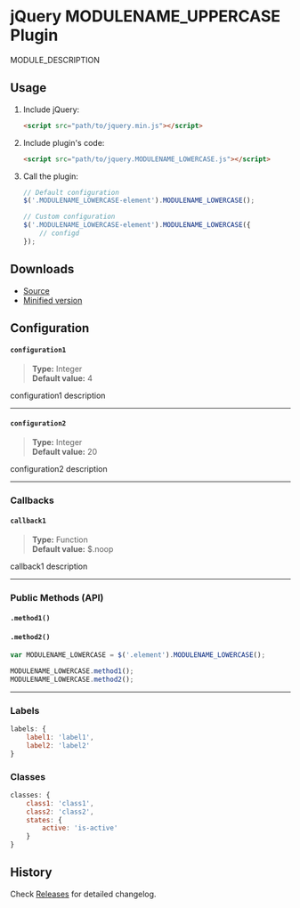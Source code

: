 # jQuery MODULENAME_UPPERCASE Plugin
MODULE_DESCRIPTION

## Usage

1. Include jQuery:

	```html
	<script src="path/to/jquery.min.js"></script>
	```

2. Include plugin's code:

	```html
	<script src="path/to/jquery.MODULENAME_LOWERCASE.js"></script>
	```

3. Call the plugin:

	```javascript
	// Default configuration
	$('.MODULENAME_LOWERCASE-element').MODULENAME_LOWERCASE();

	// Custom configuration
	$('.MODULENAME_LOWERCASE-element').MODULENAME_LOWERCASE({
		// configd
	});
	```

## Downloads

* [Source](https://raw.githubusercontent.com/libeo-vtt/jquery-MODULENAME_LOWERCASE/master/dist/jquery.MODULENAME_LOWERCASE.js)
* [Minified version](https://raw.githubusercontent.com/libeo-vtt/jquery-MODULENAME_LOWERCASE/master/dist/jquery.MODULENAME_LOWERCASE.min.js)

## Configuration

#### `configuration1`

> **Type:** Integer<br>
**Default value:** 4

configuration1 description

---

#### `configuration2`

> **Type:** Integer<br>
**Default value:** 20

configuration2 description

---

### Callbacks

#### `callback1`

> **Type:** Function<br>
**Default value:** $.noop

callback1 description

---

### Public Methods (API)

#### `.method1()`

#### `.method2()`

```javascript
var MODULENAME_LOWERCASE = $('.element').MODULENAME_LOWERCASE();

MODULENAME_LOWERCASE.method1();
MODULENAME_LOWERCASE.method2();
```

---

### Labels

```javascript
labels: {
	label1: 'label1',
	label2: 'label2'
}
```

### Classes

```javascript
classes: {
	class1: 'class1',
	class2: 'class2',
	states: {
	    active: 'is-active'
	}
}
```

## History

Check [Releases](../../releases) for detailed changelog.

